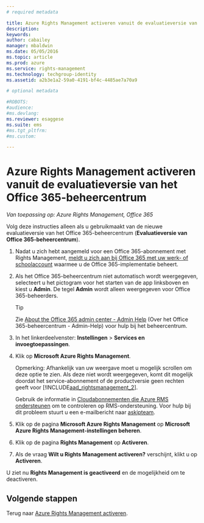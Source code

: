 ```yaml
---
# required metadata

title: Azure Rights Management activeren vanuit de evaluatieversie van het Office 365-beheercentrum | Azure RMS
description:
keywords:
author: cabailey
manager: mbaldwin
ms.date: 05/05/2016
ms.topic: article
ms.prod: azure
ms.service: rights-management
ms.technology: techgroup-identity
ms.assetid: a2b3e1a2-59a0-4191-bf4c-4485ae7a70a9

# optional metadata

#ROBOTS:
#audience:
#ms.devlang:
ms.reviewer: esaggese
ms.suite: ems
#ms.tgt_pltfrm:
#ms.custom:

---
```


# Azure Rights Management activeren vanuit de evaluatieversie van het Office 365-beheercentrum

*Van toepassing op: Azure Rights Management, Office 365*


Volg deze instructies alleen als u gebruikmaakt van de nieuwe evaluatieversie van het Office 365-beheercentrum (**Evaluatieversie van Office 365-beheercentrum**).

1. Nadat u zich hebt aangemeld voor een Office 365-abonnement met Rights Management, [meldt u zich aan bij Office 365 met uw werk- of schoolaccount](https://portal.office.com/) waarmee u de Office 365-implementatie beheert.

2. Als het Office 365-beheercentrum niet automatisch wordt weergegeven, selecteert u het pictogram voor het starten van de app linksboven en kiest u **Admin**. De tegel **Admin** wordt alleen weergegeven voor Office 365-beheerders.

    > [!TIP]
    > Zie [About the Office 365 admin center - Admin Help](https://support.office.com/article/About-the-Office-365-admin-center-Admin-Help-58537702-d421-4d02-8141-e128e3703547) (Over het Office 365-beheercentrum - Admin-Help) voor hulp bij het beheercentrum.

3. In het linkerdeelvenster: **Instellingen** > **Services en invoegtoepassingen**.

4. Klik op **Microsoft Azure Rights Management**.

    Opmerking: Afhankelijk van uw weergave moet u mogelijk scrollen om deze optie te zien. Als deze niet wordt weergegeven, komt dit mogelijk doordat het service-abonnement of de productversie geen rechten geeft voor [!INCLUDE[aad_rightsmanagement_2](../includes/aad_rightsmanagement_2_md.md)].

    Gebruik de informatie in [Cloudabonnementen die Azure RMS ondersteunen](../get-started/requirements-subscriptions.md) om te controleren op RMS-ondersteuning. Voor hulp bij dit probleem stuurt u een e-mailbericht naar [askipteam](mailto:askipteam?subject=I%20cannot%20activate%20RMS).

5. Klik op de pagina **Microsoft Azure Rights Management** op **Microsoft Azure Rights Management-instellingen beheren**.

6. Klik op de pagina **Rights Management** op **Activeren**.

7. Als de vraag **Wilt u Rights Management activeren?** verschijnt, klikt u op **Activeren**.

U ziet nu **Rights Management is geactiveerd** en de mogelijkheid om te deactiveren.


## Volgende stappen
Terug naar [Azure Rights Management activeren](activate-service.md).



<!--HONumber=May16_HO1-->


